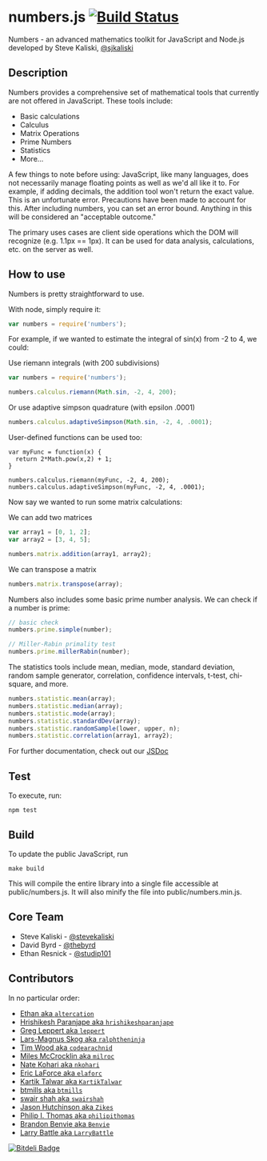 # numbers.js [![Build Status](https://travis-ci.org/sjkaliski/numbers.js.png)](https://travis-ci.org/sjkaliski/numbers.js)
Numbers - an advanced mathematics toolkit for JavaScript and Node.js
developed by Steve Kaliski, [@sjkaliski](http://twitter.com/sjkaliski)


## Description

Numbers provides a comprehensive set of mathematical tools that currently are not offered in JavaScript.  These tools include:

* Basic calculations
* Calculus
* Matrix Operations
* Prime Numbers
* Statistics
* More...

A few things to note before using: JavaScript, like many languages, does not necessarily manage floating points as well as we'd all like it to. For example, if adding decimals, the addition tool won't return the exact value. This is an unfortunate error. Precautions have been made to account for this. After including numbers, you can set an error bound. Anything in this will be considered an "acceptable outcome."

The primary uses cases are client side operations which the DOM will recognize (e.g. 1.1px == 1px). It can be used for data analysis, calculations, etc. on the server as well.

## How to use

Numbers is pretty straightforward to use.

With node, simply require it:
```javascript
var numbers = require('numbers');
```

For example, if we wanted to estimate the integral of sin(x) from -2 to 4, we could:

Use riemann integrals (with 200 subdivisions)
```javascript
var numbers = require('numbers');

numbers.calculus.riemann(Math.sin, -2, 4, 200);
```

Or use adaptive simpson quadrature (with epsilon .0001)

```javascript
numbers.calculus.adaptiveSimpson(Math.sin, -2, 4, .0001);
```

User-defined functions can be used too:

```
var myFunc = function(x) {
  return 2*Math.pow(x,2) + 1;
}

numbers.calculus.riemann(myFunc, -2, 4, 200);
numbers.calculus.adaptiveSimpson(myFunc, -2, 4, .0001);
```

Now say we wanted to run some matrix calculations:

We can add two matrices

```javascript
var array1 = [0, 1, 2];
var array2 = [3, 4, 5];

numbers.matrix.addition(array1, array2);
```

We can transpose a matrix

```javascript
numbers.matrix.transpose(array);
```

Numbers also includes some basic prime number analysis.  We can check if a number is prime:

```javascript
// basic check
numbers.prime.simple(number);

// Miller-Rabin primality test
numbers.prime.millerRabin(number);
```

The statistics tools include mean, median, mode, standard deviation, random sample generator, correlation, confidence intervals, t-test, chi-square, and more.

```javascript
numbers.statistic.mean(array);
numbers.statistic.median(array);
numbers.statistic.mode(array);
numbers.statistic.standardDev(array);
numbers.statistic.randomSample(lower, upper, n);
numbers.statistic.correlation(array1, array2);
```
For further documentation, check out our [JSDoc](http://jsdoc.info/sjkaliski/numbers.js/)

## Test

To execute, run:

```
npm test
```

## Build

To update the public JavaScript, run

```
make build
```

This will compile the entire library into a single file accessible at public/numbers.js. It will also minify the file into public/numbers.min.js.

## Core Team
* Steve Kaliski - [@stevekaliski](http://twitter.com/stevekaliski)
* David Byrd - [@thebyrd](http://twitter.com/thebyrd)
* Ethan Resnick - [@studip101](http://twitter.com/studip101)

## Contributors
In no particular order:
* [Ethan aka `altercation`](https://github.com/altercation)
* [Hrishikesh Paranjape aka `hrishikeshparanjape`](https://github.com/hrishikeshparanjape)
* [Greg Leppert aka `leppert`](https://github.com/leppert)
* [Lars-Magnus Skog aka `ralphtheninja`](https://github.com/ralphtheninja)
* [Tim Wood aka `codearachnid`](https://github.com/codearachnid)
* [Miles McCrocklin aka `milroc`](https://github.com/milroc)
* [Nate Kohari aka `nkohari`](https://github.com/nkohari)
* [Eric LaForce aka `elaforc`](https://github.com/elaforc)
* [Kartik Talwar aka `KartikTalwar`](https://github.com/KartikTalwar)
* [btmills aka `btmills`](https://github.com/btmills)
* [swair shah aka `swairshah`](https://github.com/swairshah)
* [Jason Hutchinson aka `Zikes`](https://github.com/Zikes)
* [Philip I. Thomas aka `philipithomas`](https://github.com/philipithomas)
* [Brandon Benvie aka `Benvie`](https://github.com/Benvie)
* [Larry Battle aka `LarryBattle`](https://github.com/LarryBattle)


[![Bitdeli Badge](https://d2weczhvl823v0.cloudfront.net/sjkaliski/numbers.js/trend.png)](https://bitdeli.com/free "Bitdeli Badge")

